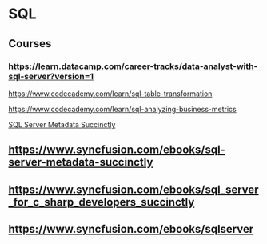 # SQL
## Courses
### https://learn.datacamp.com/career-tracks/data-analyst-with-sql-server?version=1
https://www.codecademy.com/learn/sql-table-transformation

https://www.codecademy.com/learn/sql-analyzing-business-metrics

[SQL Server Metadata Succinctly](http://ebooks.syncfusion.com/downloads/sql-server-metadata-succinctly/sql-server-metadata-succinctly.pdf?AWSAccessKeyId=AKIAWH6GYCX36VNGPCWG&Expires=1575433544&Signature=l2BuZo54A%2BWxgT%2BQp1nXZvIW%2FXQ%3D)

## https://www.syncfusion.com/ebooks/sql-server-metadata-succinctly
## https://www.syncfusion.com/ebooks/sql_server_for_c_sharp_developers_succinctly
## https://www.syncfusion.com/ebooks/sqlserver
